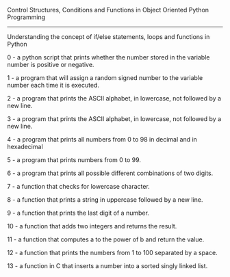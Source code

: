 Control Structures, Conditions and Functions in Object Oriented Python Programming

-----------------------------------------------------------------------------------

Understanding the concept of if/else statements, loops and functions in Python

0 - a python script that prints whether the number stored in the variable number is positive or negative.

1 - a program that  will assign a random signed number to the variable number each time it is executed.

2 - a program that prints the ASCII alphabet, in lowercase, not followed by a new line.

3 - a program that prints the ASCII alphabet, in lowercase, not followed by a new line.

4 - a program that prints all numbers from 0 to 98 in decimal and in hexadecimal

5 - a program that prints numbers from 0 to 99.

6 - a program that prints all possible different combinations of two digits.

7 - a function that checks for lowercase character.

8 - a function that prints a string in uppercase followed by a new line.

9 - a function that prints the last digit of a number.

10 - a function that adds two integers and returns the result.

11 - a function that computes a to the power of b and return the value.

12 - a function that prints the numbers from 1 to 100 separated by a space.

13 - a function in C that inserts a number into a sorted singly linked list.
